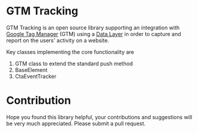 # GTM Tracking
GTM Tracking is an open source library supporting an integration with [Google Tag Manager](https://developers.google.com/tag-manager/) (GTM) using a [Data Layer](https://developers.google.com/tag-manager/devguide#datalayer) in order to capture and report on the users' activity on a website.

Key classes implementing the core functionality are
1. GTM class to extend the standard push method
2. BaseElement
3. CtaEventTracker

# Contribution
Hope you found this library helpful, your contributions and suggestions will be very much appreciated. Please submit a pull request.
